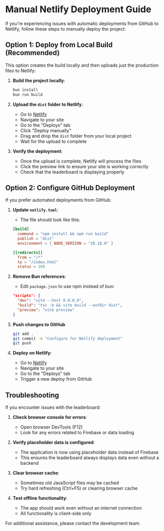 # Manual Netlify Deployment Guide

If you're experiencing issues with automatic deployments from GitHub to Netlify, follow these steps to manually deploy the project:

## Option 1: Deploy from Local Build (Recommended)

This option creates the build locally and then uploads just the production files to Netlify:

1. **Build the project locally**:
   ```bash
   bun install
   bun run build
   ```

2. **Upload the `dist` folder to Netlify**:
   - Go to [Netlify](https://app.netlify.com/)
   - Navigate to your site
   - Go to the "Deploys" tab
   - Click "Deploy manually"
   - Drag and drop the `dist` folder from your local project
   - Wait for the upload to complete

3. **Verify the deployment**:
   - Once the upload is complete, Netlify will process the files
   - Click the preview link to ensure your site is working correctly
   - Check that the leaderboard is displaying properly

## Option 2: Configure GitHub Deployment

If you prefer automated deployments from GitHub:

1. **Update `netlify.toml`**:
   - The file should look like this:
   ```toml
   [build]
     command = "npm install && npm run build"
     publish = "dist"
     environment = { NODE_VERSION = "20.18.0" }

   [[redirects]]
     from = "/*"
     to = "/index.html"
     status = 200
   ```

2. **Remove Bun references**:
   - Edit `package.json` to use npm instead of bun:
   ```json
   "scripts": {
     "dev": "vite --host 0.0.0.0",
     "build": "tsc -b && vite build --outDir dist",
     "preview": "vite preview"
   }
   ```

3. **Push changes to GitHub**
   ```bash
   git add .
   git commit -m "Configure for Netlify deployment"
   git push
   ```

4. **Deploy on Netlify**:
   - Go to [Netlify](https://app.netlify.com/)
   - Navigate to your site
   - Go to the "Deploys" tab
   - Trigger a new deploy from GitHub

## Troubleshooting

If you encounter issues with the leaderboard:

1. **Check browser console for errors**:
   - Open browser DevTools (F12)
   - Look for any errors related to Firebase or data loading

2. **Verify placeholder data is configured**:
   - The application is now using placeholder data instead of Firebase
   - This ensures the leaderboard always displays data even without a backend

3. **Clear browser cache**:
   - Sometimes old JavaScript files may be cached
   - Try hard refreshing (Ctrl+F5) or clearing browser cache

4. **Test offline functionality**:
   - The app should work even without an internet connection
   - All functionality is client-side only

For additional assistance, please contact the development team.
